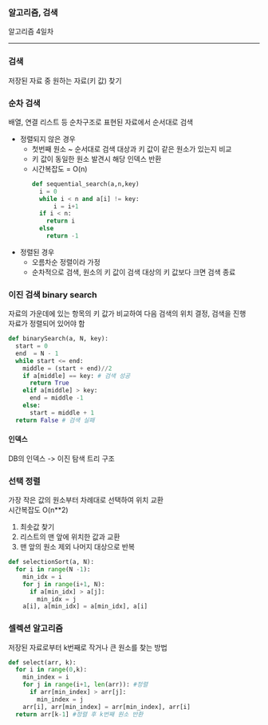 ### 알고리즘, 검색  
알고리즘 4일차

---
### 검색
저장된 자료 중 원하는 자료(키 값) 찾기  

### 순차 검색
배열, 연결 리스트 등 순차구조로 표현된 자료에서 순서대로 검색  
- 정렬되지 않은 경우  
  - 첫번째 원소 ~ 순서대로 검색 대상과 키 값이 같은 원소가 있는지 비교
  - 키 값이 동일한 원소 발견시 해당 인덱스 반환
  - 시간복잡도 = O(n)
    ```python
    def sequential_search(a,n,key)
      i = 0
      while i < n and a[i] != key:
          i = i+1
      if i < n:
        return i
      else
        return -1
    ```
- 정렬된 경우
  - 오름차순 정렬이라 가정
  - 순차적으로 검색, 원소의 키 값이 검색 대상의 키 값보다 크면 검색 종료

### 이진 검색 binary search 
자료의 가운데에 있는 항목의 키 값가 비교하여 다음 검색의 위치 결정, 검색을 진행  
자료가 정렬되어 있어야 함  
```python
def binarySearch(a, N, key):
  start = 0
  end  = N - 1
  while start <= end:
    middle = (start + end)//2
    if a[middle] == key: # 검색 성공
      return True
    elif a[middle] > key:
      end = middle -1
    else:
      start = middle + 1
  return False # 검색 실패
```
#### 인덱스
DB의 인덱스 -> 이진 탐색 트리 구조

### 선택 정렬
가장 작은 값의 원소부터 차례대로 선택하여 위치 교환  
시간복잡도 O(n**2)
1. 최솟값 찾기
2. 리스트의 맨 앞에 위치한 값과 교환
3. 맨 앞의 원소 제외 나머지 대상으로 반복
```python
def selectionSort(a, N):
  for i in range(N -1):
    min_idx = i
    for j in range(i+1, N):
      if a[min_idx] > a[j]:
        min_idx = j
    a[i], a[min_idx] = a[min_idx], a[i]
```

### 셀렉션 알고리즘  
저장된 자료로부터 k번째로 작거나 큰 원소를 찾는 방법
```python
def select(arr, k):
  for i in range(0,k):
    min_index = i
    for j in range(i+1, len(arr)): #정렬
      if arr[min_index] > arr[j]:
        min_index = j
    arr[i], arr[min_index] = arr[min_index], arr[i]
  return arr[k-1] #정렬 후 k번째 원소 반환
```